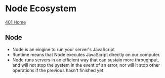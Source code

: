 # Node Ecosystem

[401 Home](../home401.md)

## Node

- Node is an eingine to run your server's JavaScript
- Runtime means that Node executes JavaScript directly on our computer.
- Node runs servers in an efficient way that can sustain more throughput, and will not stop the system in the event of an error, nor will it stop other operations if the previous hasn't finished yet.
